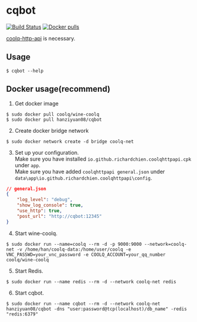 # cqbot
[![Build Status](https://travis-ci.com/Bpazy/cqbot.svg?branch=master)](https://travis-ci.com/Bpazy/cqbot)
[![Docker pulls](https://img.shields.io/docker/pulls/hanziyuan08/cqbot.svg)](https://hub.docker.com/r/hanziyuan08/cqbot)

[coolq-http-api](https://github.com/richardchien/coolq-http-api) is necessary.

## Usage
```
$ cqbot --help
```

## Docker usage(recommend)
1. Get docker image
```shell
$ sudo docker pull coolq/wine-coolq
$ sudo docker pull hanziyuan08/cqbot
```
2. Create docker bridge network
```
$ sudo docker network create -d bridge coolq-net
```
3. Set up your configuration.  
Make sure you have installed `io.github.richardchien.coolqhttpapi.cpk` under `app`.  
Make sure you have added `coolqhttpapi general.json` under `data\app\io.github.richardchien.coolqhttpapi\config`.
```json
// general.json
{
    "log_level": "debug",
    "show_log_console": true,
    "use_http": true,
    "post_url": "http://cqbot:12345"
}
```
4. Start wine-coolq.
```shell
$ sudo docker run --name=coolq --rm -d -p 9000:9000 --network=coolq-net -v /home/han/coolq-data:/home/user/coolq -e VNC_PASSWD=your_vnc_password -e COOLQ_ACCOUNT=your_qq_number coolq/wine-coolq
```
5. Start Redis.
```shell
$ sudo docker run --name redis --rm -d --network coolq-net redis
```
6. Start cqbot.
```shell
$ sudo docker run --name cqbot --rm -d --network coolq-net hanziyuan08/cqbot -dns "user:password@tcp(localhost)/db_name" -redis "redis:6379"
```
